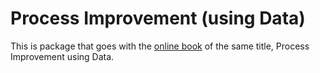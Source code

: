 # Process Improvement (using Data)

This is package that goes with the [online book](https://learnche.org/pid) of the 
same title, Process Improvement using Data.

